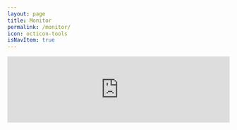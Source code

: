 ```yaml
---
layout: page
title: Monitor
permalink: /monitor/
icon: octicon-tools
isNavItem: true
---
```



<iframe src="https://monitor.ixjx.eu.org/" name="myiframe" width="100%" scrolling="no" frameborder="0">
</iframe>

<!-- <iframe src="https://ixjx.herokuapp.com?code=AAECAaPDAwzCBqIJq5EDiZ0D+qQD36kD6qwDl60Dqq8D068D47QD8b8DCf6VA9qbA52pA+isA+usA/6uA622A8S5A/O7AwA=&name=麻将术" name="myiframe" width="100%" scrolling="no" frameborder="0">
</iframe>

<iframe src="https://ixjx.herokuapp.com?code=AAEBAaPDAw6TBNwGwg/WEeCsAsnCApfTAujnAtvpAvWAA4mdA/2kA/CsA8S5AwiODt7EAufLAovhAtqbA52pA+usA/2wAwA=&name=狂野鸽子术" name="myiframe" width="100%" scrolling="no" frameborder="0">
</iframe> -->

<script>
    function changeFrameHeight(){
        var ifm= document.getElementsByName("myiframe"); 
        for (i=0;i<ifm.length;i++){
            ifm[i].height=document.documentElement.clientHeight-56;
        }
    }
    document.onload=changeFrameHeight();
    window.onresize=function(){changeFrameHeight();}
</script>